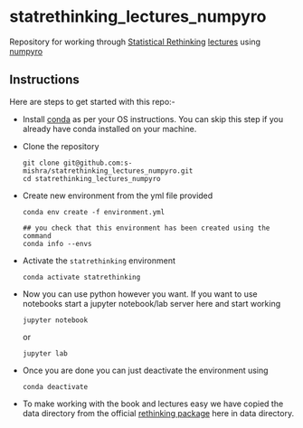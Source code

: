 # statrethinking_lectures_numpyro
Repository for working through [Statistical Rethinking](https://xcelab.net/rm/statistical-rethinking/) [lectures](https://github.com/rmcelreath/statrethinking_winter2019) using [numpyro](https://num.pyro.ai/en/stable/index.html#)

## Instructions
Here are steps to get started with this repo:-

* Install [conda](https://docs.conda.io/en/latest/miniconda.html) as per your OS instructions. You can skip this step if you already have conda installed on your machine.
*  Clone the repository
    ```
    git clone git@github.com:s-mishra/statrethinking_lectures_numpyro.git
    cd statrethinking_lectures_numpyro
    ```
* Create new environment from the yml file provided
  ```
  conda env create -f environment.yml

  ## you check that this environment has been created using the command
  conda info --envs
  ```
* Activate the `statrethinking` environment
  ```
  conda activate statrethinking
  ```
* Now you can use python however you want. If you want to use notebooks start a jupyter notebook/lab server here and start working
  ```
  jupyter notebook
  ```
    or

    ```
    jupyter lab
    ```
* Once you are done you can just deactivate the environment using
  ```
  conda deactivate
  ```
* To make working with the book and lectures easy we have copied the data directory from the official [rethinking package](https://github.com/rmcelreath/rethinking/tree/master/data) here in data directory. 



